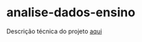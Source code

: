 # analise-dados-ensino

Descrição técnica do projeto [aqui](https://drive.google.com/file/d/1zDP3WHEVbzyCj0gK2-l4WJ52i_OhDsi2/view?usp=sharing)
